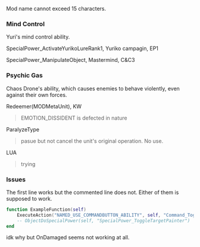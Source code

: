 Mod name cannot exceed 15 characters.

### Mind Control
Yuri's mind control ability.

SpecialPower_ActivateYurikoLureRank1, Yuriko campagin, EP1

SpecialPower_ManipulateObject, Mastermind, C&C3

### Psychic Gas
Chaos Drone's ability, which causes enemies to behave violently, even against their own forces. 

Redeemer(MODMetaUnit), KW
> EMOTION_DISSIDENT is defected in nature

ParalyzeType
> pasue but not cancel the unit's original operation. No use.

LUA
> trying

### Issues

The first line works but the commented line does not. Either of them is supposed to work.
```lua
function ExampleFunction(self)
    ExecuteAction("NAMED_USE_COMMANDBUTTON_ABILITY", self, "Command_ToggleTargetPainter")
    -- ObjectDoSpecialPower(self, "SpecialPower_ToggleTargetPainter")
end
```

idk why but OnDamaged seems not working at all.
